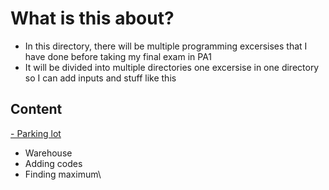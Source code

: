 # What is this about?

- In this directory, there will be multiple programming excersises that I have done before taking my final exam in PA1
- It will be divided into multiple directories one excersise in one directory so I can add inputs and stuff like this

## Content

[- Parking lot][Parking]
- Warehouse
- Adding codes
- Finding maximum\

[Parking]: https://github.com/mikesjak/FIT_CTU-PA1/tree/main/exams/Parking
